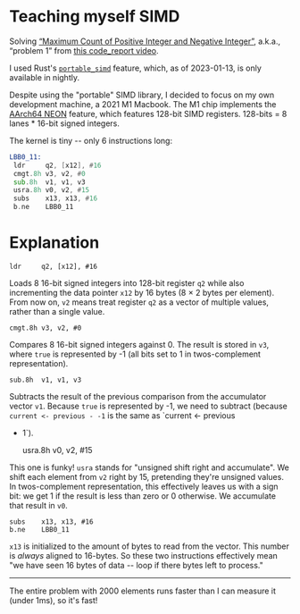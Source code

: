 # Teaching myself SIMD

Solving [“Maximum Count of Positive Integer and Negative
Integer”][problem 1], a.k.a., “problem 1” from [this code_report
video][code_report].

I used Rust's [`portable_simd`][portable_simd] feature, which, as of 2023-01-13, is only
available in nightly.

Despite using the "portable" SIMD library, I decided to focus on my own
development machine, a 2021 M1 Macbook. The M1 chip implements the
[AArch64 NEON][Neon] feature, which features 128-bit SIMD registers.
128-bits = 8 lanes * 16-bit signed integers.

The kernel is tiny -- only 6 instructions long:

```asm
LBB0_11:
 ldr     q2, [x12], #16
 cmgt.8h v3, v2, #0
 sub.8h  v1, v1, v3
 usra.8h v0, v2, #15
 subs    x13, x13, #16
 b.ne    LBB0_11
```

# Explanation

    ldr     q2, [x12], #16

Loads 8 16-bit signed integers into 128-bit register `q2` while also
incrementing the data pointer `x12` by 16 bytes (8 × 2 bytes per
element). From now on, `v2` means treat register `q2` as a vector of
multiple values, rather than a single value.

    cmgt.8h v3, v2, #0

Compares 8 16-bit signed integers against 0. The result is stored in
`v3`, where `true` is represented by -1 (all bits set to 1 in
twos-complement representation).

    sub.8h  v1, v1, v3

Subtracts the result of the previous comparison from the accumulator
vector `v1`. Because `true` is represented by -1, we need to subtract
(because `current <- previous - -1` is the same as `current <- previous
+ 1`).

    usra.8h v0, v2, #15

This one is funky! `usra` stands for "unsigned shift right and
accumulate". We shift each element from `v2` right by 15, pretending
they're unsigned values. In twos-complement representation, this
effectively leaves us with a sign bit: we get 1 if the result is less
than zero or 0 otherwise. We accumulate that result in `v0`.

    subs    x13, x13, #16
    b.ne    LBB0_11

`x13` is initialized to the amount of bytes to read from the vector.
This number is _always_ aligned to 16-bytes. So these two instructions
effectively mean "we have seen 16 bytes of data -- loop if there bytes
left to process."

---

The entire problem with 2000 elements runs faster than I can measure it
(under 1ms), so it's fast!

[problem 1]: https://leetcode.com/problems/maximum-count-of-positive-integer-and-negative-integer/
[code_report]:  https://youtu.be/U6I-Kwj-AvY
[portable_simd]: https://doc.rust-lang.org/std/simd/index.html
[Neon]: https://developer.arm.com/documentation/den0024/a/AArch64-Floating-point-and-NEON
